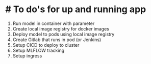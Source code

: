 # # To do's for up and running app
1. Run model in container with parameter
2. Create local image registry for docker images
3. Deploy model to pods using local image registry
4. Create Gitlab that runs in pod (or Jenkins)
5. Setup CICD to deploy to cluster
6. Setup MLFLOW tracking
7. Setup ingress
